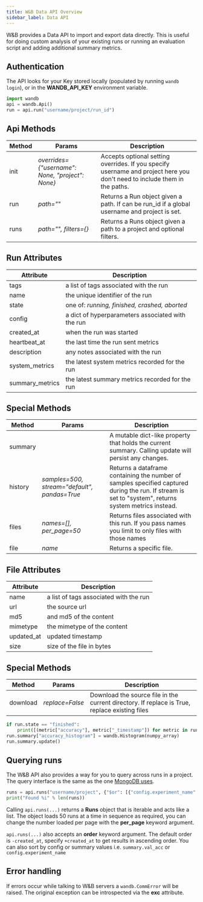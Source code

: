 ```yaml
---
title: W&B Data API Overview
sidebar_label: Data API
---
```


W&B provides a Data API to import and export data directly. This is useful for doing custom analysis of your existing runs or running an evaluation script and adding additional summary metrics.

## Authentication

The API looks for your Key stored locally (populated by running `wandb login`), or in the **WANDB_API_KEY** environment variable.

```python
import wandb
api = wandb.Api()
run = api.run("username/project/run_id")
```

## Api Methods

| Method | Params                                          | Description                                                                                                               |
| ------ | ----------------------------------------------- | ------------------------------------------------------------------------------------------------------------------------- |
| init   | _overrides={"username": None, "project": None}_ | Accepts optional setting overrides. If you specify username and project here you don't need to include them in the paths. |
| run    | _path=""_                                       | Returns a Run object given a path. If can be run_id if a global username and project is set.                              |
| runs   | _path="", filters={}_                           | Returns a Runs object given a path to a project and optional filters.                                                     |

## Run Attributes

| Attribute       | Description                                       |
| --------------- | ------------------------------------------------- |
| tags            | a list of tags associated with the run            |
| name            | the unique identifier of the run                  |
| state           | one of: _running, finished, crashed, aborted_     |
| config          | a dict of hyperparameters associated with the run |
| created_at      | when the run was started                          |
| heartbeat_at    | the last time the run sent metrics                |
| description     | any notes associated with the run                 |
| system_metrics  | the latest system metrics recorded for the run    |
| summary_metrics | the latest summary metrics recorded for the run   |

## Special Methods

| Method  | Params                                       | Description                                                                                                                                           |
| ------- | -------------------------------------------- | ----------------------------------------------------------------------------------------------------------------------------------------------------- |
| summary |                                              | A mutable dict-like property that holds the current summary. Calling update will persist any changes.                                                 |
| history | _samples=500, stream="default", pandas=True_ | Returns a dataframe containing the number of samples specified captured during the run. If stream is set to "system", returns system metrics instead. |
| files   | _names=[], per_page=50_                      | Returns files associated with this run. If you pass names you limit to only files with those names                                                    |
| file    | _name_                                       | Returns a specific file.                                                                                                                              |

## File Attributes

| Attribute  | Description                            |
| ---------- | -------------------------------------- |
| name       | a list of tags associated with the run |
| url        | the source url                         |
| md5        | and md5 of the content                 |
| mimetype   | the mimetype of the content            |
| updated_at | updated timestamp                      |
| size       | size of the file in bytes              |

## Special Methods

| Method   | Params          | Description                                                                                   |
| -------- | --------------- | --------------------------------------------------------------------------------------------- |
| download | _replace=False_ | Download the source file in the current directory. If replace is True, replace existing files |

```python
if run.state == "finished":
    print([(metric["accuracy"], metric["_timestamp"]) for metric in run.history()])
run.summary["accuracy_histogram"] = wandb.Histogram(numpy_array)
run.summary.update()
```

## Querying runs

The W&B API also provides a way for you to query across runs in a project. The query interface is the same as the one [MongoDB uses](https://docs.mongodb.com/manual/reference/operator/query).

```python
runs = api.runs("username/project", {"$or": [{"config.experiment_name": "foo"}, {"config.experiment_name": "bar"}])
print("Found %i" % len(runs))
```

Calling `api.runs(...)` returns a **Runs** object that is iterable and acts like a list. The object loads 50 runs at a time in sequence as required, you can change the number loaded per page with the **per_page** keyword argument.

`api.runs(...)` also accepts an **order** keyword argument. The default order is `-created_at`, specify `+created_at` to get results in ascending order. You can also sort by config or summary values i.e. `summary.val_acc` or `config.experiment_name`

## Error handling

If errors occur while talking to W&B servers a `wandb.CommError` will be raised. The original exception can be introspected via the **exc** attribute.
